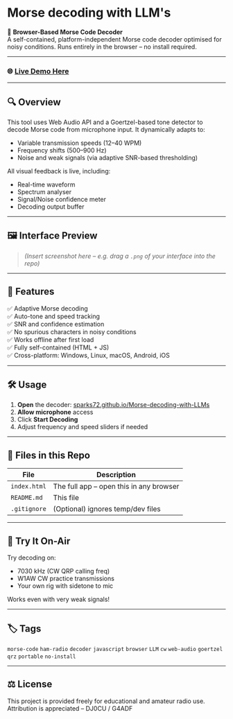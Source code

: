 # Morse decoding with LLM's

📡 **Browser-Based Morse Code Decoder**  
A self-contained, platform-independent Morse code decoder optimised for noisy conditions. Runs entirely in the browser – no install required.

---

### 🌐 [Live Demo Here](https://sparks72.github.io/Morse-decoding-with-LLMs/)

---

## 🔍 Overview

This tool uses Web Audio API and a Goertzel-based tone detector to decode Morse code from microphone input. It dynamically adapts to:
- Variable transmission speeds (12–40 WPM)
- Frequency shifts (500–900 Hz)
- Noise and weak signals (via adaptive SNR-based thresholding)

All visual feedback is live, including:
- Real-time waveform
- Spectrum analyser
- Signal/Noise confidence meter
- Decoding output buffer

---

## 🖼 Interface Preview

> *(Insert screenshot here – e.g. drag a `.png` of your interface into the repo)*

---

## 🚀 Features

✅ Adaptive Morse decoding  
✅ Auto-tone and speed tracking  
✅ SNR and confidence estimation  
✅ No spurious characters in noisy conditions  
✅ Works offline after first load  
✅ Fully self-contained (HTML + JS)  
✅ Cross-platform: Windows, Linux, macOS, Android, iOS

---

## 🛠 Usage

1. **Open** the decoder: [sparks72.github.io/Morse-decoding-with-LLMs](https://sparks72.github.io/Morse-decoding-with-LLMs/)
2. **Allow microphone** access
3. Click **Start Decoding**
4. Adjust frequency and speed sliders if needed

---

## 📁 Files in this Repo

| File         | Description                             |
|--------------|-----------------------------------------|
| `index.html` | The full app – open this in any browser |
| `README.md`  | This file                              |
| `.gitignore` | (Optional) ignores temp/dev files       |

---

## 🧪 Try It On-Air

Try decoding on:
- 7030 kHz (CW QRP calling freq)
- W1AW CW practice transmissions
- Your own rig with sidetone to mic

Works even with very weak signals!

---

## 🏷 Tags

`morse-code` `ham-radio` `decoder` `javascript` `browser` `LLM` `cw` `web-audio` `goertzel` `qrz` `portable` `no-install`

---

## ⚖️ License

This project is provided freely for educational and amateur radio use.  
Attribution is appreciated – DJ0CU / G4ADF
